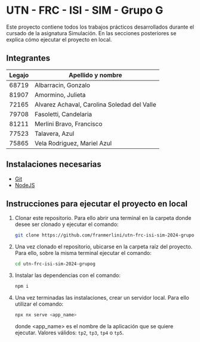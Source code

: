 # UTN - FRC - ISI - SIM - Grupo G

Este proyecto contiene todos los trabajos prácticos desarrollados durante el cursado de la asignatura Simulación. En las secciones posteriores se explica cómo ejecutar el proyecto en local.

## Integrantes

| Legajo | Apellido y nombre                           |
| ------ | ------------------------------------------- |
| 68719  | Albarracin, Gonzalo                         |
| 81907  | Amormino, Julieta                           |
| 72165  | Alvarez Achaval, Carolina Soledad del Valle |
| 79708  | Fasoletti, Candelaria                       |
| 81211  | Merlini Bravo, Francisco                    |
| 77523  | Talavera, Azul                              |
| 75865  | Vela Rodriguez, Mariel Azul                 |

## Instalaciones necesarias

- [Git](https://git-scm.com/downloads)
- [NodeJS](https://nodejs.org/en/download)

## Instrucciones para ejecutar el proyecto en local

1. Clonar este repositorio. Para ello abrir una terminal en la carpeta donde desee ser clonado y ejecutar el comando:

   ```sh
   git clone https://github.com/franmerlini/utn-frc-isi-sim-2024-grupog.git
   ```

2. Una vez clonado el repositorio, ubicarse en la carpeta raíz del proyecto. Para ello, sobre la misma terminal ejecutar el comando:
   ```sh
   cd utn-frc-isi-sim-2024-grupog
   ```
3. Instalar las dependencias con el comando:
   ```sh
   npm i
   ```
4. Una vez terminadas las instalaciones, crear un servidor local. Para ello utilizar el comando:
   ```sh
   npx nx serve <app_name>
   ```
   donde <app_name> es el nombre de la aplicación que se quiere ejecutar. Valores válidos: `tp2`, `tp3`, `tp4` o `tp5`.

